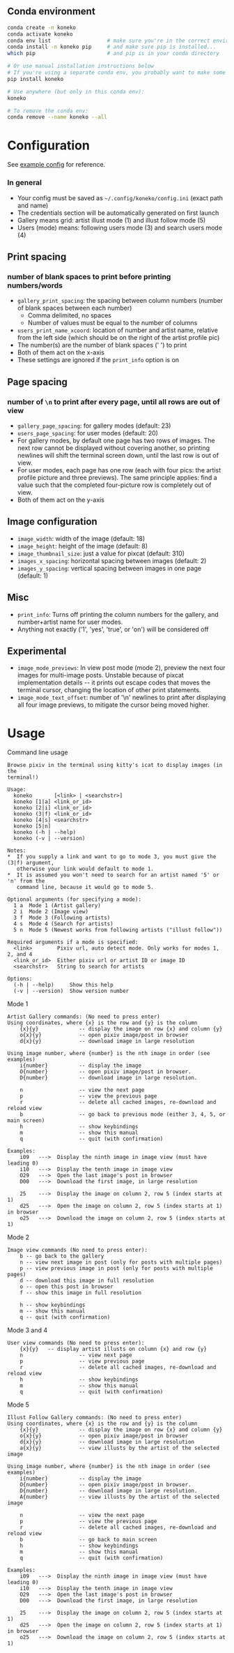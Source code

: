 ## Conda environment

```sh
conda create -n koneko
conda activate koneko
conda env list                  # make sure you're in the correct environment...
conda install -n koneko pip     # and make sure pip is installed...
which pip                       # and pip is in your conda directory

# Or use manual installation instructions below
# If you're using a separate conda env, you probably want to make some edits
pip install koneko

# Use anywhere (but only in this conda env):
koneko

# To remove the conda env:
conda remove --name koneko --all
```

# Configuration

See [example config](example_config.ini) for reference.

### In general
* Your config must be saved as `~/.config/koneko/config.ini` (exact path and name)
* The credentials section will be automatically generated on first launch
* Gallery means grid: artist illust mode (1) and illust follow mode (5)
* Users (mode) means: following users mode (3) and search users mode (4)

## Print spacing
### number of blank spaces to print before printing numbers/words

* `gallery_print_spacing`: the spacing between column numbers (number of blank spaces between each number)
    * Comma delimited, no spaces
    * Number of values must be equal to the number of columns
* `users_print_name_xcoord`: location of number and artist name, relative from the left side (which should be on the right of the artist profile pic)
* The number(s) are the number of blank spaces (' ') to print
* Both of them act on the x-axis
* These settings are ignored if the `print_info` option is on

## Page spacing
### number of `\n` to print after every page, until all rows are out of view
* `gallery_page_spacing`: for gallery modes (default: 23)
* `users_page_spacing`: for user modes (default: 20)
* For gallery modes, by default one page has two rows of images. The next row cannot be displayed without covering another, so printing newlines will shift the terminal screen down, until the last row is out of view.
* For user modes, each page has one row (each with four pics: the artist profile picture and three previews). The same principle applies: find a value such that the completed four-picture row is completely out of view.
* Both of them act on the y-axis

## Image configuration
* `image_width`: width of the image (default: 18)
* `image_height`: height of the image (default: 8)
* `image_thumbnail_size`: just a value for pixcat (default: 310)
* `images_x_spacing`: horizontal spacing between images (default: 2)
* `images_y_spacing`: vertical spacing between images in one page (default: 1)

## Misc
* `print_info`: Turns off printing the column numbers for the gallery, and number+artist name for user modes.
* Anything not exactly ('1', 'yes', 'true', or 'on') will be considered off

## Experimental
* `image_mode_previews`: In view post mode (mode 2), preview the next four images for multi-image posts. Unstable because of pixcat implementation details -- it prints out escape codes that moves the terminal cursor, changing the location of other print statements.
* `image_mode_text_offset`: number of '\n' newlines to print after displaying all four image previews, to mitigate the cursor being moved higher.

# Usage

Command line usage
```
Browse pixiv in the terminal using kitty's icat to display images (in the
terminal!)

Usage:
  koneko       [<link> | <searchstr>]
  koneko [1|a] <link_or_id>
  koneko [2|i] <link_or_id>
  koneko (3|f) <link_or_id>
  koneko [4|s] <searchstr>
  koneko [5|n]
  koneko (-h | --help)
  koneko (-v | --version)

Notes:
*  If you supply a link and want to go to mode 3, you must give the (3|f) argument,
   otherwise your link would default to mode 1.
*  It is assumed you won't need to search for an artist named '5' or 'n' from the
   command line, because it would go to mode 5.

Optional arguments (for specifying a mode):
  1 a  Mode 1 (Artist gallery)
  2 i  Mode 2 (Image view)
  3 f  Mode 3 (Following artists)
  4 s  Mode 4 (Search for artists)
  5 n  Mode 5 (Newest works from following artists ("illust follow"))

Required arguments if a mode is specified:
  <link>        Pixiv url, auto detect mode. Only works for modes 1, 2, and 4
  <link_or_id>  Either pixiv url or artist ID or image ID
  <searchstr>   String to search for artists

Options:
  (-h | --help)     Show this help
  (-v | --version)  Show version number
```

Mode 1
```
Artist Gallery commands: (No need to press enter)
Using coordinates, where {x} is the row and {y} is the column
    {x}{y}             -- display the image on row {x} and column {y}
    o{x}{y}            -- open pixiv image/post in browser
    d{x}{y}            -- download image in large resolution

Using image number, where {number} is the nth image in order (see examples)
    i{number}          -- display the image
    O{number}          -- open pixiv image/post in browser.
    D{number}          -- download image in large resolution.

    n                  -- view the next page
    p                  -- view the previous page
    r                  -- delete all cached images, re-download and reload view
    b                  -- go back to previous mode (either 3, 4, 5, or main screen)
    h                  -- show keybindings
    m                  -- show this manual
    q                  -- quit (with confirmation)

Examples:
    i09   --->  Display the ninth image in image view (must have leading 0)
    i10   --->  Display the tenth image in image view
    O29   --->  Open the last image's post in browser
    D00   --->  Download the first image, in large resolution

    25    --->  Display the image on column 2, row 5 (index starts at 1)
    d25   --->  Open the image on column 2, row 5 (index starts at 1) in browser
    o25   --->  Download the image on column 2, row 5 (index starts at 1)
```

Mode 2
```
Image view commands (No need to press enter):
    b -- go back to the gallery
    n -- view next image in post (only for posts with multiple pages)
    p -- view previous image in post (only for posts with multiple pages)
    d -- download this image in full resolution
    o -- open this post in browser
    f -- show this image in full resolution

    h -- show keybindings
    m -- show this manual
    q -- quit (with confirmation)
```

Mode 3 and 4
```
User view commands (No need to press enter):
    {x}{y}   -- display artist illusts on column {x} and row {y}
    n                  -- view next page
    p                  -- view previous page
    r                  -- delete all cached images, re-download and reload view
    h                  -- show keybindings
    m                  -- show this manual
    q                  -- quit (with confirmation)
```

Mode 5
```
Illust Follow Gallery commands: (No need to press enter)
Using coordinates, where {x} is the row and {y} is the column
    {x}{y}             -- display the image on row {x} and column {y}
    o{x}{y}            -- open pixiv image/post in browser
    d{x}{y}            -- download image in large resolution
    a{x}{y}            -- view illusts by the artist of the selected image

Using image number, where {number} is the nth image in order (see examples)
    i{number}          -- display the image
    O{number}          -- open pixiv image/post in browser.
    D{number}          -- download image in large resolution.
    A{number}          -- view illusts by the artist of the selected image

    n                  -- view the next page
    p                  -- view the previous page
    r                  -- delete all cached images, re-download and reload view
    b                  -- go back to main screen
    h                  -- show keybindings
    m                  -- show this manual
    q                  -- quit (with confirmation)

Examples:
    i09   --->  Display the ninth image in image view (must have leading 0)
    i10   --->  Display the tenth image in image view
    O29   --->  Open the last image's post in browser
    D00   --->  Download the first image, in large resolution

    25    --->  Display the image on column 2, row 5 (index starts at 1)
    d25   --->  Open the image on column 2, row 5 (index starts at 1) in browser
    o25   --->  Download the image on column 2, row 5 (index starts at 1)
```

